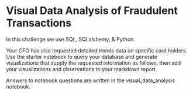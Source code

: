 # Visual Data Analysis of Fraudulent Transactions

In this challenge we use SQL, SQLalchemy, & Python.

Your CFO has also requested detailed trends data on specific card holders. Use the starter notebook to query your database and generate visualizations that supply the requested information as follows, then add your visualizations and observations to your markdown report.

Answers to notebook questions are written in the visual_data_analysis notebook.